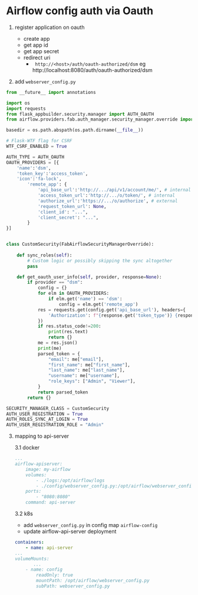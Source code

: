 # Airflow config auth via Oauth
1. register application on oauth
    - create app
    - get app id
    - get app secret
    - redirect uri
        - ` http://<host>/auth/oauth-authorized/dsm` eg http://localhost:8080/auth/oauth-authorized/dsm

2. add `webserver_config.py`
```py
from __future__ import annotations

import os
import requests
from flask_appbuilder.security.manager import AUTH_OAUTH
from airflow.providers.fab.auth_manager.security_manager.override import FabAirflowSecurityManagerOverride

basedir = os.path.abspath(os.path.dirname(__file__))

# Flask-WTF flag for CSRF
WTF_CSRF_ENABLED = True

AUTH_TYPE = AUTH_OAUTH
OAUTH_PROVIDERS = [{
    'name':'dsm',
    'token_key':'access_token',
    'icon':'fa-lock',
        'remote_app': {
            'api_base_url':'http://.../api/v1/account/me/', # internal
            'access_token_url':'http://.../o/token/', # internal
            'authorize_url':'https://.../o/authorize', # external
            'request_token_url': None,
            'client_id': "...",
            'client_secret': "...",
        }
}]


class CustomSecurity(FabAirflowSecurityManagerOverride):
    
    def sync_roles(self):
        # Custom logic or possibly skipping the sync altogether
        pass

    def get_oauth_user_info(self, provider, response=None):
        if provider == "dsm":
            config = {}
            for elm in OAUTH_PROVIDERS:
                if elm.get('name') == 'dsm':
                    config = elm.get('remote_app')
            res = requests.get(config.get('api_base_url'), headers={
                'Authorization': f"{response.get('token_type')} {response.get('access_token')}"
            })
            if res.status_code!=200:
                print(res.text)
                return {}
            me = res.json()
            print(me)
            parsed_token = {
                "email": me["email"],
                "first_name": me["first_name"],
                "last_name": me["last_name"],
                "username": me["username"],
                "role_keys": ["Admin", "Viewer"],
            }
            return parsed_token
        return {}

SECURITY_MANAGER_CLASS = CustomSecurity
AUTH_USER_REGISTRATION = True
AUTH_ROLES_SYNC_AT_LOGIN = True
AUTH_USER_REGISTRATION_ROLE = "Admin"
```

3. mapping to api-server

    3.1 docker
    ```yml
    ...
    airflow-apiserver:
        image: my-airflow
        volumes:
            - ./logs:/opt/airflow/logs
            - ./config/webserver_config.py:/opt/airflow/webserver_config.py:ro
        ports:
            - "8080:8080"
        command: api-server
    ```

    3.2 k8s
    - add `webserver_config.py` in config map `airflow-config` 
    - update airflow-api-server deployment
    ```yml
    containers:
        - name: api-server
    ...
    volumeMounts:
           ...
        - name: config
            readOnly: true
            mountPath: /opt/airflow/webserver_config.py
            subPath: webserver_config.py
    ```